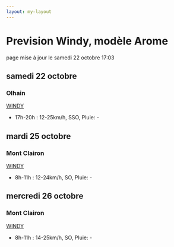 ```yaml
---
layout: my-layout
---
```



# Prevision Windy, modèle Arome
page mise à jour le samedi 22 octobre 17:03



## samedi 22 octobre

### Olhain

 [WINDY](https://windy.com/50.434/2.586?50.031,2.587,8,m:e3eagft)

- 17h-20h : 12-25km/h, SSO, Pluie: -



## mardi 25 octobre

### Mont Clairon

 [WINDY](https://windy.com/49.919/2.729?49.515,2.730,8,m:e2magfH)

- 8h-11h : 12-24km/h, SO, Pluie: -



## mercredi 26 octobre

### Mont Clairon

 [WINDY](https://windy.com/49.919/2.729?49.515,2.730,8,m:e2magfH)

- 8h-11h : 14-25km/h, SO, Pluie: -



